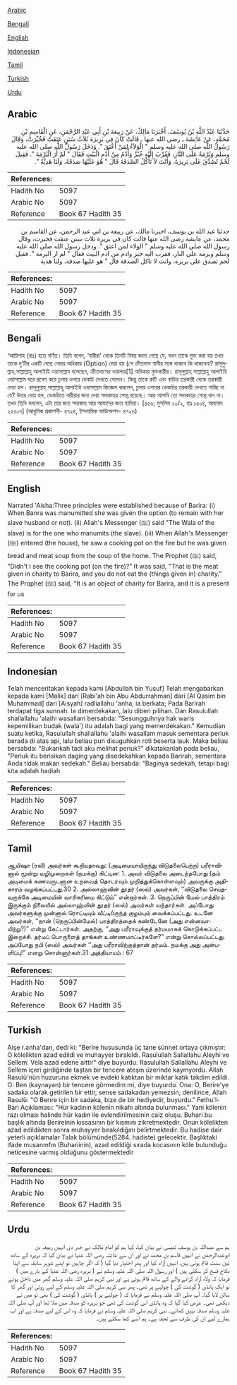 [Arabic](#arabic)

[Bengali](#bengali)

[English](#english)

[Indonesian](#indonesian)

[Tamil](#tamil)

[Turkish](#turkish)

[Urdu](#urdu)

## Arabic


<div dir="rtl" lang="ar" style={{fontSize:'larger',backgroundColor:'#f8f9fa',padding:20}}>
حَدَّثَنَا عَبْدُ اللَّهِ بْنُ يُوسُفَ، أَخْبَرَنَا مَالِكٌ، عَنْ رَبِيعَةَ بْنِ أَبِي عَبْدِ الرَّحْمَنِ، عَنِ الْقَاسِمِ بْنِ مُحَمَّدٍ، عَنْ عَائِشَةَ ـ رضى الله عنها ـ قَالَتْ كَانَ فِي بَرِيرَةَ ثَلاَثُ سُنَنٍ عَتَقَتْ فَخُيِّرَتْ، وَقَالَ رَسُولُ اللَّهِ صلى الله عليه وسلم ‏"‏ الْوَلاَءُ لِمَنْ أَعْتَقَ ‏"‏‏.‏ وَدَخَلَ رَسُولُ اللَّهِ صلى الله عليه وسلم وَبُرْمَةٌ عَلَى النَّارِ، فَقُرِّبَ إِلَيْهِ خُبْزٌ وَأُدْمٌ مِنْ أُدْمِ الْبَيْتِ فَقَالَ ‏"‏ لَمْ أَرَ الْبُرْمَةَ ‏"‏‏.‏ فَقِيلَ لَحْمٌ تُصُدِّقَ عَلَى بَرِيرَةَ، وَأَنْتَ لاَ تَأْكُلُ الصَّدَقَةَ قَالَ ‏"‏ هُوَ عَلَيْهَا صَدَقَةٌ، وَلَنَا هَدِيَّةٌ ‏"‏‏.‏
</div>
<div style={{backgroundColor:'#f8f9fa',padding:20, marginBottom: 10}}><table> <thead> <tr> <th>References:</th> <th></th> </tr> </thead> <tbody><tr><td>Hadith No</td><td>5097</td></tr><tr><td>Arabic No</td><td>5097</td></tr><tr><td>Reference</td><td>Book 67 Hadith 35</td></tr></tbody></table></div>


<div dir="rtl" lang="ar" style={{fontSize:'larger',backgroundColor:'#f8f9fa',padding:20}}>
حدثنا عبد الله بن يوسف، اخبرنا مالك، عن ربيعة بن ابي عبد الرحمن، عن القاسم بن محمد، عن عايشة رضى الله عنها قالت كان في بريرة ثلاث سنن عتقت فخيرت، وقال رسول الله صلى الله عليه وسلم " الولاء لمن اعتق ". ودخل رسول الله صلى الله عليه وسلم وبرمة على النار، فقرب اليه خبز وادم من ادم البيت فقال " لم ار البرمة ". فقيل لحم تصدق على بريرة، وانت لا تاكل الصدقة قال " هو عليها صدقة، ولنا هدية
</div>
<div style={{backgroundColor:'#f8f9fa',padding:20, marginBottom: 10}}><table> <thead> <tr> <th>References:</th> <th></th> </tr> </thead> <tbody><tr><td>Hadith No</td><td>5097</td></tr><tr><td>Arabic No</td><td>5097</td></tr><tr><td>Reference</td><td>Book 67 Hadith 35</td></tr></tbody></table></div>

## Bengali


<div dir="ltr" lang="bn" style={{fontSize:'larger',backgroundColor:'#f8f9fa',padding:20}}>
‘আয়িশাহ (রাঃ) হতে বর্ণিত। তিনি বলেন, ‘বারীরা’ থেকে তিনটি বিষয় জানা গেছে যে, যখন তাকে মুক্ত করা হয় তখন তাকে দু’টির একটি বেছে নেয়ার অধিকার (Option) দেয়া হয় (সে ক্রীতদাস স্বামীর সঙ্গে থাকবে কি থাকবেনা? রাসূলুল্লাহ্ সাল্লাল্লাহু আলাইহি ওয়াসাল্লাম বলেছেন, ক্রীতদাসের ওয়ালার[1] অধিকার মুক্তকারীর। রাসূলুল্লাহ্ সাল্লাল্লাহু আলাইহি ওয়াসাল্লাম ঘরে প্রবেশ করে চুলার ওপরে ডেকচি দেখতে পেলেন। কিন্তু তাকে রুটি এবং বাড়ির তরকারী থেকে তরকারী দেয়া হল। রাসূলুল্লাহ্ সাল্লাল্লাহু আলাইহি ওয়াসাল্লাম জিজ্ঞেস করলেন, চুলার ওপরের ডেকচির তরকারী দেখতে পাচ্ছি না যে? উত্তর দেয়া হল, ডেকচিতে বারীরার জন্য দেয়া সদাকাহর গোশ্ত রয়েছে। আর আপনি তো সদাকাহর গোশ্ত খান না। তখন তিনি বললেন, এটা তার জন্য সদাকাহ আর আমাদের জন্য হাদিয়া। [৪৫৬; মুসলিম ২০/২, হাঃ ১৫০৪, আহমাদ ২৫৫০৭] (আধুনিক প্রকাশনী- ৪৭২৪, ইসলামিক ফাউন্ডেশন- ৪৭২৬)
</div>
<div style={{backgroundColor:'#f8f9fa',padding:20, marginBottom: 10}}><table> <thead> <tr> <th>References:</th> <th></th> </tr> </thead> <tbody><tr><td>Hadith No</td><td>5097</td></tr><tr><td>Arabic No</td><td>5097</td></tr><tr><td>Reference</td><td>Book 67 Hadith 35</td></tr></tbody></table></div>

## English


<div dir="ltr" lang="en" style={{fontSize:'larger',backgroundColor:'#f8f9fa',padding:20}}>
Narrated 'Aisha:Three principles were established because of Barira: (i) When Banra was manumitted she was given the option (to remain with her slave husband or not). (ii) Allah's Messenger (ﷺ) said "The Wala of the slave) is for the one who manumits (the slave). (iii) When Allah's Messenger (ﷺ) entered (the house), he saw a cooking pot on the fire but he was given bread and meat soup from the soup of the home. The Prophet (ﷺ) said, "Didn't I see the cooking pot (on the fire)?" It was said, "That is the meat given in charity to Barira, and you do not eat the (things given in) charity." The Prophet (ﷺ) said, "It is an object of charity for Barira, and it is a present for us
</div>
<div style={{backgroundColor:'#f8f9fa',padding:20, marginBottom: 10}}><table> <thead> <tr> <th>References:</th> <th></th> </tr> </thead> <tbody><tr><td>Hadith No</td><td>5097</td></tr><tr><td>Arabic No</td><td>5097</td></tr><tr><td>Reference</td><td>Book 67 Hadith 35</td></tr></tbody></table></div>

## Indonesian


<div dir="ltr" lang="id" style={{fontSize:'larger',backgroundColor:'#f8f9fa',padding:20}}>
Telah menceritakan kepada kami [Abdullah bin Yusuf] Telah mengabarkan kepada kami [Malik] dari [Rabi'ah bin Abu Abdurrahman] dari [Al Qasim bin Muhammad] dari [Aisyah] radliallahu 'anha, ia berkata; Pada Barirah terdapat tiga sunnah. Ia dimerdekakan, lalu diberi pilihan. Dan Rasulullah shallallahu 'alaihi wasallam bersabda: "Sesungguhnya hak waris kepemilikan budak (wala') itu adalah bagi yang memerdekakan." Kemudian suatu ketika, Rasulullah shallallahu 'alaihi wasallam masuk sementara periuk berada di atas api, lalu beliau pun disuguhkan roti beserta lauk. Maka beliau bersabda: "Bukankah tadi aku melihat periuk?" dikatakanlah pada beliau, "Periuk itu berisikan daging yang disedekahkan kepada Barirah, sementara Anda tidak makan sedekah." Beliau bersabda: "Baginya sedekah, tetapi bagi kita adalah hadiah
</div>
<div style={{backgroundColor:'#f8f9fa',padding:20, marginBottom: 10}}><table> <thead> <tr> <th>References:</th> <th></th> </tr> </thead> <tbody><tr><td>Hadith No</td><td>5097</td></tr><tr><td>Arabic No</td><td>5097</td></tr><tr><td>Reference</td><td>Book 67 Hadith 35</td></tr></tbody></table></div>

## Tamil


<div dir="ltr" lang="ta" style={{fontSize:'larger',backgroundColor:'#f8f9fa',padding:20}}>
ஆயிஷா (ரலி) அவர்கள் கூறியதாவது: (அடிமையாயிருந்து விடுதலைபெற்ற) பரீராவினால் மூன்று வழிமுறைகள் (நமக்கு) கிட்டின: 1. அவர் விடுதலை அடைந்தபோது (தம் அடிமைக் கணவருடனான உறவைத் தொடரவும் முறித்துக்கொள்ளவும்) அவருக்கு அதிகாரம் வழங்கப்பட்டது.30 2. அல்லாஹ்வின் தூதர் (ஸல்) அவர்கள், ‘‘விடுதலை செய்தவருக்கே அடிமையின் வாரிசுரிமை கிட்டும்” என்றார்கள். 3. நெருப்பின் மேல் பாத்திரம் இருக்கும் நிலையில் அல்லாஹ்வின் தூதர் (ஸல்) அவர்கள் வந்தார்கள். அப்போது அவர்களுக்கு முன்னால் ரொட்டியும் வீட்டிóருந்த குழம்பும் வைக்கப்பட்டது. உடனே அவர்கள், ‘‘நான் (நெருப்பின்மேல்) பாத்திரத்தைக் கண்டேனே (அது என்னவாயிற்று?)” என்று கேட்டார்கள். அதற்கு, ‘‘அது பரீராவுக்குத் தர்மமாகக் கொடுக்கப்பட்ட இறைச்சி. தர்மப் பொருளைத் தாங்கள் உண்ணமாட்டீர்களே?” என்று சொல்லப்பட்டது. அப்போது நபி (ஸல்) அவர்கள் ‘‘அது பரீராவிற்குத்தான் தர்மம். நமக்கு அது அன்பளிப்பு!” எனறு சொன்னார்கள்.31 அத்தியாயம் : 67
</div>
<div style={{backgroundColor:'#f8f9fa',padding:20, marginBottom: 10}}><table> <thead> <tr> <th>References:</th> <th></th> </tr> </thead> <tbody><tr><td>Hadith No</td><td>5097</td></tr><tr><td>Arabic No</td><td>5097</td></tr><tr><td>Reference</td><td>Book 67 Hadith 35</td></tr></tbody></table></div>

## Turkish


<div dir="ltr" lang="tr" style={{fontSize:'larger',backgroundColor:'#f8f9fa',padding:20}}>
Aişe r.anha'dan, dedi ki: "Berire hususunda üç tane sünnet ortaya çıkmıştır: O kölelikten azad edildi ve muhayyer bırakıldı. Rasulullah Sallallahu Aleyhi ve Sellem: Vela azad edene aittir" diye buyurdu. Rasulullah Sallallahu Aleyhi ve Sellem içeri girdiğinde taştan bir tencere ateşin üzerinde kaymyordu. Allah Rasulü'nün huzuruna ekmek ve evdeki katıktan bir miktar katık takdim edildi. O: Ben (kaynayan) bir tencere görmedim mi, diye buyurdu. Ona: O, Berire'ye sadaka olarak getirilen bir ettir, sense sadakadan yemezsin, denilince, Allah Rasulü: "O Berıre için bir sadaka, bize de bir hediyedir, buyurdu." Fethu'l-Bari Açıklaması: "Hür kadının kölenin nikahı altında bulunması." Yani kölenin razı olması halinde hür kadın ile evlendirilmesinin caiz oluşu. Buhari bu başlık altında Berirelnin kıssasının bir kısmını zikretmektedir. Onun kölelikten azad edildikten sonra muhayyer bırakıldığını belirtmektedir. Bu hadise dair yeterli açıklamalar Talak bölümünde(5284. hadiste) gelecektir. Başlıktaki ifade musanmfın (Buhariinin), azad edildiği sırada kocasının köle bulunduğu neticesine varmış olduğunu göstermektedir
</div>
<div style={{backgroundColor:'#f8f9fa',padding:20, marginBottom: 10}}><table> <thead> <tr> <th>References:</th> <th></th> </tr> </thead> <tbody><tr><td>Hadith No</td><td>5097</td></tr><tr><td>Arabic No</td><td>5097</td></tr><tr><td>Reference</td><td>Book 67 Hadith 35</td></tr></tbody></table></div>

## Urdu


<div dir="rtl" lang="ur" style={{fontSize:'larger',backgroundColor:'#f8f9fa',padding:20}}>
ہم سے عبداللہ بن یوسف تنیسی نے بیان کیا، کہا ہم کو امام مالک نے خبر دی انہیں ربیعہ بن ابوعبدالرحمٰن نے انہیں قاسم بن محمد نے اور ان سے عائشہ رضی اللہ عنہا نے بیان کیا کہ بریرہ کے ساتھ تین سنت قائم ہوتی ہیں، انہیں آزاد کیا اور پھر اختیار دیا گیا ( کہ اگر چاہیں تو اپنے شوہر سابقہ سے اپنا نکاح فسخ کر سکتی ہیں ) اور رسول اللہ صلی اللہ علیہ وسلم نے ( بریرہ رضی اللہ عنہا کے بارے میں ) فرمایا کہ ولاء آزاد کرانے والے کے ساتھ قائم ہوئی ہے اور نبی کریم صلی اللہ علیہ وسلم گھر میں داخل ہوئے تو ایک ہانڈی ( گوشت کی ) چولہے پر تھی۔ پھر نبی کریم صلی اللہ علیہ وسلم کے لیے روٹی اور گھر کا سالن لایا گیا۔ آپ صلی اللہ علیہ وسلم نے فرمایا کہ ( چولہے پر ) ہانڈی ( گوشت کی ) بھی تو میں نے دیکھی تھی۔ عرض کیا گیا کہ وہ ہانڈی اس گوشت کی تھی جو بریرہ کو صدقہ میں ملا تھا اور آپ صلی اللہ علیہ وسلم صدقہ نہیں کھاتے۔ نبی کریم صلی اللہ علیہ وسلم نے فرمایا کہ وہ اس کے لیے صدقہ ہے اور اب ہمارے لیے ان کی طرف سے تحفہ ہے۔ ہم اسے کھا سکتے ہیں۔
</div>
<div style={{backgroundColor:'#f8f9fa',padding:20, marginBottom: 10}}><table> <thead> <tr> <th>References:</th> <th></th> </tr> </thead> <tbody><tr><td>Hadith No</td><td>5097</td></tr><tr><td>Arabic No</td><td>5097</td></tr><tr><td>Reference</td><td>Book 67 Hadith 35</td></tr></tbody></table></div>